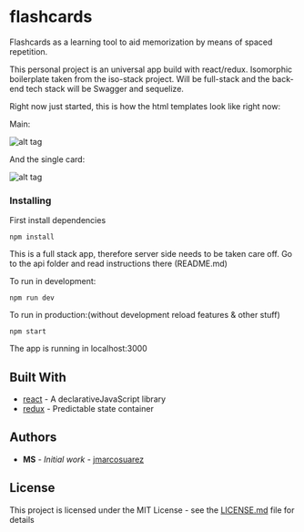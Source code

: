 # flashcards

Flashcards as a learning tool to aid memorization by means of spaced repetition.

This personal project is an universal app build with react/redux. Isomorphic boilerplate taken from the iso-stack project. Will be full-stack and the back-end tech stack will be Swagger and sequelize.

Right now just started, this is how the html templates look like right now:

Main:

![alt tag](http://assets.fincaspace.com/img/flashcard_index.png)

And the single card:

![alt tag](http://assets.fincaspace.com/img/flashcards-single_card.png)


### Installing

First install dependencies

```
npm install
```
This is a full stack app, therefore server side needs to be taken care off.
Go to the api folder and read instructions there (README.md)

To run in development:

```
npm run dev
```

To run in production:(without development reload features & other stuff) 

```
npm start
```


The app is running in localhost:3000


## Built With

* [react](https://github.com/facebook/react) - A declarativeJavaScript library 
* [redux](https://github.com/reactjs/redux) - Predictable state container

## Authors

* **MS** - *Initial work* - [jmarcosuarez](https://github.com/jmarcosuarez)

## License

This project is licensed under the MIT License - see the [LICENSE.md](LICENSE.md) file for details
